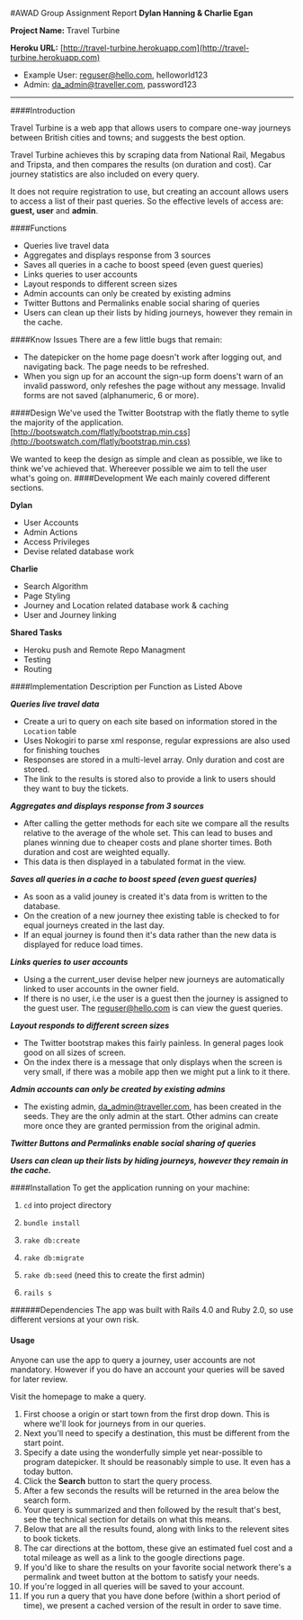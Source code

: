 #AWAD Group Assignment Report
**Dylan Hanning & Charlie Egan**

**Project Name:** Travel Turbine

**Heroku URL:** [http://travel-turbine.herokuapp.com](http://travel-turbine.herokuapp.com)

* Example User: reguser@hello.com, helloworld123
* Admin: da_admin@traveller.com, password123

***
####Introduction

Travel Turbine is a web app that allows users to compare one-way journeys between British cities and towns; and suggests the best option.

Travel Turbine achieves this by scraping data from National Rail, Megabus and Tripsta, and then compares the results (on duration and cost). Car journey statistics are also included on every query.

It does not require registration to use,  but creating an account allows users to access a list of their past queries. So the effective levels of access are: **guest, user** and **admin**.



####Functions
* Queries live travel data
* Aggregates and displays response from 3 sources
* Saves all queries in a cache to boost speed (even guest queries)
* Links queries to user accounts
* Layout responds to different screen sizes
* Admin accounts can only be created by existing admins
* Twitter Buttons and Permalinks enable social sharing of queries
* Users can clean up their lists by hiding journeys, however they remain in the cache.

####Know Issues
There are a few little bugs that remain:

* The datepicker on the home page doesn't work after logging out, and navigating back. The page needs to be refreshed.
* When you sign up for an account the sign-up form doens't warn of an invalid password, only refeshes the page without any message. Invalid forms are not saved (alphanumeric, 6 or more).

####Design
We've used the Twitter Bootstrap with the flatly theme to sytle the majority of the application. [http://bootswatch.com/flatly/bootstrap.min.css](http://bootswatch.com/flatly/bootstrap.min.css)

We wanted to keep the design as simple and clean as possible, we like to think we've achieved that. Whereever possible we aim to tell the user what's going on.
####Development
We each mainly covered different sections.

**Dylan**

* User Accounts
* Admin Actions
* Access Privileges
* Devise related database work

**Charlie**

* Search Algorithm
* Page Styling
* Journey and Location related database work & caching
* User and Journey linking

**Shared Tasks**

* Heroku push and Remote Repo Managment
* Testing
* Routing

####Implementation
Description per Function as Listed Above

***Queries live travel data***

* Create a uri to query on each site based on information stored in the `Location` table
* Uses Nokogiri to parse xml response, regular expressions are also used for finishing touches
* Responses are stored in a multi-level array. Only duration and cost are stored.
* The link to the results is stored also to provide a link to users should they want to buy the tickets.

***Aggregates and displays response from 3 sources***

* After calling the getter methods for each site we compare all the results relative to the average of the whole set. This can lead to buses and planes winning due to cheaper costs and plane shorter times. Both duration and cost are weighted equally.
* This data is then displayed in a tabulated format in the view.

***Saves all queries in a cache to boost speed (even guest queries)***

* As soon as a valid jouney is created it's data from is written to the database.
* On the creation of a new journey thee existing table is checked to for equal journeys created in the last day.
* If an equal journey is found then it's data rather than the new data is displayed for reduce load times.

***Links queries to user accounts***

* Using a the current_user devise helper new journeys are automatically linked to user accounts in the owner field.
* If there is no user, i.e the user is a guest then the journey is assigned to the guest user. The reguser@hello.com is can view the guest queries.

***Layout responds to different screen sizes***

* The Twitter bootstrap makes this fairly painless. In general pages look good on all sizes of screen.
* On the index there is a message that only displays when the screen is very small, if there was a mobile app then we might put a link to it there.

***Admin accounts can only be created by existing admins***

* The existing admin, da_admin@traveller.com, has been created in the seeds. They are the only admin at the start. Other admins can create more once they are granted permission from the original admin.

***Twitter Buttons and Permalinks enable social sharing of queries***

***Users can clean up their lists by hiding journeys, however they remain in the cache.***

####Installation
To get the application running on your machine:

1. `cd` into project directory

2. `bundle install`

3. `rake db:create`

4. `rake db:migrate`

5. `rake db:seed` (need this to create the first admin)
6. `rails s`

######Dependencies
The app was built with Rails 4.0 and Ruby 2.0,  so use different versions at your own risk. 

#### Usage
Anyone can use the app to query a journey, user accounts are not mandatory. However if you do have an account your queries will be saved for later review.

Visit the homepage to make a query.

1. First choose a origin or start town from the first drop down. This is where we'll look for journeys from in our queries.
2. Next you'll need to specify a destination, this must be different from the start point.
3. Specify a date using the wonderfully simple yet near-possible to program datepicker. It should be reasonably simple to use. It even has a today button.
4. Click the **Search** button to start the query process.
5. After a few seconds the results will be returned in the area below the search form.
6. Your query is summarized and then followed by the result that's best, see the technical section for details on what this means.
7. Below that are all the results found, along with links to the relevent sites to book tickets.
8. The car directions at the bottom, these give an estimated fuel cost and a total mileage as well as a link to the google directions page.
9. If you'd like to share the results on your favorite social network there's a permalink and tweet button at the bottom to satisfy your needs.
10. If you're logged in all queries will be saved to your account.
11. If you run a query that you have done before (within a short period of time), we present a cached version of the result in order to save time.
